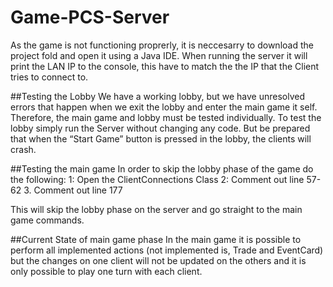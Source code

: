 # Game-PCS-Server

As the game is not functioning proprerly, it is neccesarry to download the project fold and open it using a Java IDE.
When running the server it will print the LAN IP to the console, this have to match the the IP that the Client tries to connect to.

##Testing the Lobby
We have a working lobby, but we have unresolved errors that happen when we exit the lobby and enter the main game it self.
Therefore, the main game and lobby must be tested individually.
To test the lobby simply run the Server without changing any code. But be prepared that when the “Start Game” button is pressed in the lobby, the clients will crash.

##Testing the main game
In order to skip the lobby phase of the game do the following:
1: Open the ClientConnections Class 
2: Comment out line 57-62
3. Comment out line 177

This will skip the lobby phase on the server and go straight to the main game commands.

##Current State of main game phase
In the main game it is possible to perform all implemented actions (not implemented is, Trade and EventCard) but the changes on one client will not be updated on the others and it is only possible to play one turn with each client.


